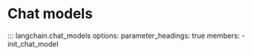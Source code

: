 # Chat models

::: langchain.chat_models
    options:
      parameter_headings: true
      members:
        - init_chat_model
